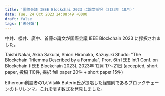 ```yaml
---
title: '国際会議 IEEE Blockchai 2023 に論文採択 (2023年 10月)'
date: Tue, 24 Oct 2023 14:08:49 +0000
draft: false
tags: ['未分類']
---
```


中井、櫻井、廣中、首藤の論文が国際会議 IEEE Blockchain 2023 に採択されました。

Taishi Nakai, Akira Sakurai, Shiori Hironaka, Kazuyuki Shudo: "The Blockchain Trilemma Described by a Formula", Proc. 6th IEEE Int'l Conf. on Blockchain (IEEE Blockchain 2023), 2023年 12月 17〜21日 (accepted, short paper, 投稿 110件, 採択 full paper 20件 + short paper 15件)

Ethereum創設者の1人Vitalik Buterin氏が提唱した経験則であるブロックチェーンのトリレンマ。これを表す数式を発見しました。